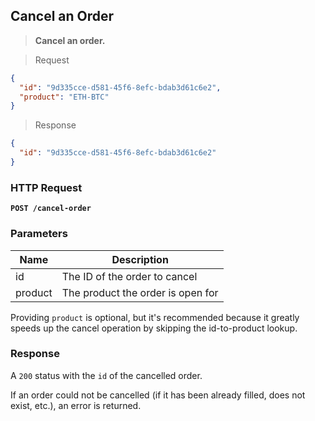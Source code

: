 ## Cancel an Order

> **Cancel an order.**

> Request

```json
{
  "id": "9d335cce-d581-45f6-8efc-bdab3d61c6e2",
  "product": "ETH-BTC"
}
```

> Response

```json
{
  "id": "9d335cce-d581-45f6-8efc-bdab3d61c6e2"
}
```

### HTTP Request

**`POST /cancel-order`**

### Parameters

Name | Description
---------- | -------
id | The ID of the order to cancel
product | The product the order is open for

Providing `product` is optional, but it's recommended because it greatly speeds up the cancel operation by skipping the id-to-product lookup.

### Response

A `200` status with the `id` of the cancelled order.

If an order could not be cancelled (if it has been already filled, does not exist, etc.), an error is returned.